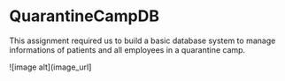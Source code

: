 # QuarantineCampDB

This assignment required us to build a basic database system to manage informations of patients and all employees in a quarantine camp.

![image alt](image_url]
